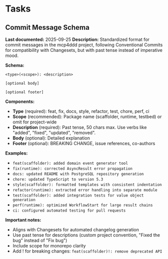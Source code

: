 # Tasks

## Commit Message Schema
**Last documented:** 2025-09-25
**Description:** Standardized format for commit messages in the mcp4ddd project, following Conventional Commits for compatibility with Changesets, but with past tense instead of imperative mood.

**Schema:**
```
<type>(<scope>): <description>

[optional body]

[optional footer]
```

**Components:**
- **Type** (required): feat, fix, docs, style, refactor, test, chore, perf, ci
- **Scope** (recommended): Package name (scaffolder, runtime, testbed) or omit for project-wide
- **Description** (required): Past tense, 50 chars max. Use verbs like "added", "fixed", "updated", "removed".
- **Body** (optional): Detailed explanation
- **Footer** (optional): BREAKING CHANGE, issue references, co-authors

**Examples:**
- `feat(scaffolder): added domain event generator tool`
- `fix(runtime): corrected AsyncResult error propagation`
- `docs: updated README with PostgreSQL repository generation`
- `chore: updated TypeScript to version 5.3`
- `style(scaffolder): formatted templates with consistent indentation`
- `refactor(runtime): extracted error handling into separate module`
- `test(scaffolder): added integration tests for value object generation`
- `perf(runtime): optimized WorkflowStart for large result chains`
- `ci: configured automated testing for pull requests`

**Important notes:**
- Aligns with Changesets for automated changelog generation
- Use past tense for descriptions (custom project convention, "Fixed the bug" instead of "Fix bug")
- Include scope for monorepo clarity
- Add ! for breaking changes: `feat(scaffolder)!: remove deprecated API`
